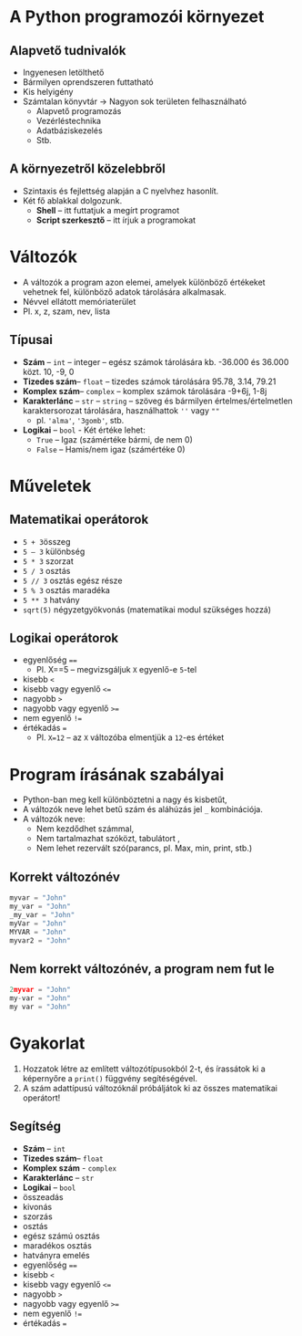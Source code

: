 # A Python programozói környezet

## Alapvető tudnivalók

- Ingyenesen letölthető
- Bármilyen oprendszeren futtatható
- Kis helyigény
- Számtalan könyvtár -> Nagyon sok területen felhasználható
    - Alapvető programozás
    - Vezérléstechnika
    - Adatbáziskezelés
    - Stb.

## A környezetről közelebbről
- Szintaxis és fejlettség alapján a C nyelvhez hasonlít. 
- Két fő ablakkal dolgozunk.
    - **Shell** – itt futtatjuk a megírt programot
    - **Script szerkesztő** – itt írjuk a programokat

# Változók

- A változók a program azon elemei, amelyek különböző értékeket vehetnek fel, különböző adatok tárolására alkalmasak.
- Névvel ellátott memóriaterület
- Pl. x, z, szam, nev, lista

## Típusai 
- **Szám** – `int` – integer – egész számok tárolására kb. -36.000 és 36.000 közt. 10, -9, 0
- **Tizedes szám**– `float` – tizedes számok tárolására 95.78, 3.14, 79.21
- **Komplex szám**– `complex` – komplex számok tárolására -9+6j, 1-8j
- **Karakterlánc** – `str` – `string` – szöveg és bármilyen értelmes/értelmetlen karaktersorozat tárolására, használhattok `''` vagy `""`
    - pl. `'alma'`, `'3gomb'`, stb.
- **Logikai** – `bool` - Két értéke lehet:
    - `True` – Igaz (számértéke bármi, de nem 0)
    - `False` – Hamis/nem igaz (számértéke 0)
# Műveletek
## Matematikai operátorok
- `5 + 3`összeg
- `5 – 3` különbség
- `5 * 3` szorzat
- `5 / 3` osztás
- `5 // 3` osztás egész része
- `5 % 3` osztás maradéka
- `5 ** 3` hatvány
- `sqrt(5)` négyzetgyökvonás (matematikai modul szükséges hozzá)

## Logikai operátorok
- egyenlőség `==`
    - Pl. X==5 – megvizsgáljuk `X` egyenlő-e `5`-tel
- kisebb `<`
- kisebb vagy egyenlő `<=`
- nagyobb `>`
- nagyobb vagy egyenlő `>=`
- nem egyenlő `!=`
- értékadás `=`
    - Pl. `X=12` – az `X` változóba elmentjük a `12`-es értéket

# Program írásának szabályai
- Python-ban meg kell különböztetni a nagy és kisbetűt,
- A változók neve lehet betű szám és aláhúzás jel `_` kombinációja.
- A változók neve:
    - Nem kezdődhet számmal,
    - Nem tartalmazhat szóközt, tabulátort ,
    - Nem lehet rezervált szó(parancs, pl. Max, min, print, stb.)

## Korrekt változónév
```py
myvar = "John"  
my_var = "John"  
_my_var = "John"  
myVar = "John"  
MYVAR = "John"  
myvar2 = "John"
```
## Nem korrekt változónév, a program nem fut le
```py
2myvar = "John"  
my-var = "John"  
my var = "John"
```

# Gyakorlat 
1. Hozzatok létre az említett változótípusokból 2-t, és írassátok ki a képernyőre a `print()` függvény segítéségével.
1. A szám adattípusú változóknál próbáljátok ki az összes matematikai operátort!

## Segítség
- **Szám** – `int`
- **Tizedes szám**– `float`
- **Komplex szám** - `complex`
- **Karakterlánc** – `str` 
- **Logikai** – `bool` 
- összeadás
- kivonás
- szorzás
- osztás
- egész számú osztás
- maradékos osztás
- hatványra emelés
- egyenlőség `==`
- kisebb `<`
- kisebb vagy egyenlő `<=`
- nagyobb `>`
- nagyobb vagy egyenlő `>=`
- nem egyenlő `!=`
- értékadás `=`